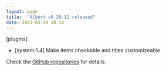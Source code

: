 ```yaml
---
layout: page
title:  "Albert v0.20.12 released"
date: 2023-03-29 18:18
---
```


[plugins]
* [system:1.4] Make items checkable and titles customizeable

Check the [GitHub repositories](https://github.com/albertlauncher/albert/commits/v0.20.12) for details.
